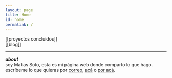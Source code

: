 ```yaml
---
layout: page
title: Home
id: home
permalink: /
---
```

<!-- <strong>recientes</strong>

<ul>
  {% assign recent_notes = site.notes | sort: "last_modified_at_timestamp" | reverse %}
  {% for note in recent_notes limit: 5 %}
    <li>
      {{ note.last_modified_at | date: "%Y-%m-%d" }} — <a class="internal-link" href="{{ note.url }}">{{ note.title }}</a>
    </li>
  {% endfor %}
</ul>
 -->
[[proyectos concluidos]]  
[[blog]]  

--- 

***about***  
soy Matias Soto, esta es mi página web donde comparto lo que hago.  
escríbeme lo que quieras por [correo](mailto:matiasandres.soto@gmail.com), [acá](https://www.instagram.com/m4507o/) o [por acá](https://www.instagram.com/armisticio/).

<style>
  .wrapper {
    max-width: 46em;
  }
</style>